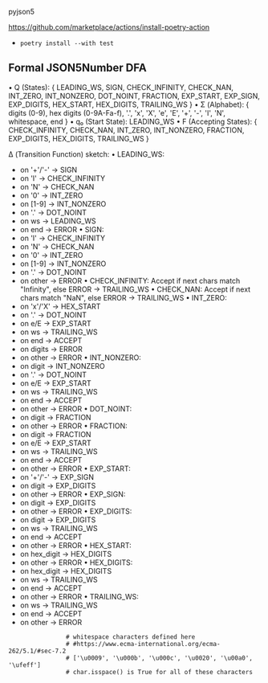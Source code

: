 pyjson5

https://github.com/marketplace/actions/install-poetry-action

- `poetry install --with test`


## Formal JSON5Number DFA

• Q (States): { LEADING_WS, SIGN, CHECK_INFINITY, CHECK_NAN, INT_ZERO, INT_NONZERO, DOT_NOINT, FRACTION, EXP_START, EXP_SIGN, EXP_DIGITS, HEX_START, HEX_DIGITS, TRAILING_WS }
• Σ (Alphabet): { digits (0-9), hex digits (0-9A-Fa-f), '.', 'x', 'X', 'e', 'E', '+', '-', 'I', 'N', whitespace, end }
• q₀ (Start State): LEADING_WS
• F (Accepting States): { CHECK_INFINITY, CHECK_NAN, INT_ZERO, INT_NONZERO, FRACTION, EXP_DIGITS, HEX_DIGITS, TRAILING_WS }

Δ (Transition Function) sketch:
• LEADING_WS:
  - on '+'/'-' → SIGN
  - on 'I' → CHECK_INFINITY
  - on 'N' → CHECK_NAN
  - on '0' → INT_ZERO
  - on [1-9] → INT_NONZERO
  - on '.' → DOT_NOINT
  - on ws → LEADING_WS
  - on end → ERROR
• SIGN:
  - on 'I' → CHECK_INFINITY
  - on 'N' → CHECK_NAN
  - on '0' → INT_ZERO
  - on [1-9] → INT_NONZERO
  - on '.' → DOT_NOINT
  - on other → ERROR
• CHECK_INFINITY: Accept if next chars match "Infinity", else ERROR → TRAILING_WS
• CHECK_NAN: Accept if next chars match "NaN", else ERROR → TRAILING_WS
• INT_ZERO:
  - on 'x'/'X' → HEX_START
  - on '.' → DOT_NOINT
  - on e/E → EXP_START
  - on ws → TRAILING_WS
  - on end → ACCEPT
  - on digits → ERROR
  - on other → ERROR
• INT_NONZERO:
  - on digit → INT_NONZERO
  - on '.' → DOT_NOINT
  - on e/E → EXP_START
  - on ws → TRAILING_WS
  - on end → ACCEPT
  - on other → ERROR
• DOT_NOINT:
  - on digit → FRACTION
  - on other → ERROR
• FRACTION:
  - on digit → FRACTION
  - on e/E → EXP_START
  - on ws → TRAILING_WS
  - on end → ACCEPT
  - on other → ERROR
• EXP_START:
  - on '+'/'-' → EXP_SIGN
  - on digit → EXP_DIGITS
  - on other → ERROR
• EXP_SIGN:
  - on digit → EXP_DIGITS
  - on other → ERROR
• EXP_DIGITS:
  - on digit → EXP_DIGITS
  - on ws → TRAILING_WS
  - on end → ACCEPT
  - on other → ERROR
• HEX_START:
  - on hex_digit → HEX_DIGITS
  - on other → ERROR
• HEX_DIGITS:
  - on hex_digit → HEX_DIGITS
  - on ws → TRAILING_WS
  - on end → ACCEPT
  - on other → ERROR
• TRAILING_WS:
  - on ws → TRAILING_WS
  - on end → ACCEPT
  - on other → ERROR

```
                # whitespace characters defined here
                # #https://www.ecma-international.org/ecma-262/5.1/#sec-7.2
                # ['\u0009', '\u000b', '\u000c', '\u0020', '\u00a0', '\ufeff']
                # char.isspace() is True for all of these characters
```
